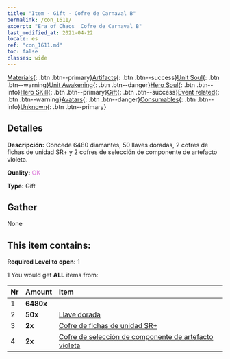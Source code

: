 ```yaml
---
title: "Item - Gift - Cofre de Carnaval B"
permalink: /con_1611/
excerpt: "Era of Chaos  Cofre de Carnaval B"
last_modified_at: 2021-04-22
locale: es
ref: "con_1611.md"
toc: false
classes: wide
---
```

 [Materials](/ItemsES/){: .btn .btn--primary}[Artifacts](/ItemsES/Artifacts/){: .btn .btn--success}[Unit Soul](/ItemsES/UnitSoul/){: .btn .btn--warning}[Unit Awakening](/ItemsES/UnitAwakening/){: .btn .btn--danger}[Hero Soul](/ItemsES/HeroSoul/){: .btn .btn--info}[Hero SKill](/ItemsES/HeroSkill/){: .btn .btn--primary}[Gift](/ItemsES/Gift/){: .btn .btn--success}[Event related](/ItemsES/Events/){: .btn .btn--warning}[Avatars](/ItemsES/Avatars/){: .btn .btn--danger}[Consumables](/ItemsES/Consumables/){: .btn .btn--info}[Unknown](/ItemsES/Unknown/){: .btn .btn--primary}

## Detalles
 **Descripción:** Concede 6480 diamantes, 50 llaves doradas, 2 cofres de fichas de unidad SR+ y 2 cofres de selección de componente de artefacto violeta.

 **Quality:** <span style="color: #DA70D6">OK</span>

 **Type:** Gift

## Gather

  None

## This item contains:

 **Required Level to open:** 1

 1 You would get **ALL** items  from:

  | Nr | Amount |     Item    |
  |:---|:-------|:------------|
  | 1 |  **6480x** | <i class="fas fa-gem"/> |  | 
  | 2 |  **50x** | [Llave dorada](/ItemsES/con_783/) |  | 
  | 3 |  **2x** | [Cofre de fichas de unidad SR+](/ItemsES/con_1598/) |  | 
  | 4 |  **2x** | [Cofre de selección de componente de artefacto violeta](/ItemsES/con_1612/) |  | 
